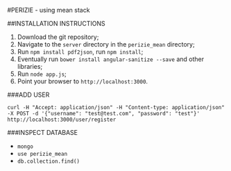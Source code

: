 #PERIZIE - using mean stack

##INSTALLATION INSTRUCTIONS
1. Download the git repository;
2. Navigate to the ```server``` directory in the ```perizie_mean``` directory;
3. Run ```npm install pdf2json```, run ```npm install```;
4. Eventually run ```bower install angular-sanitize --save``` and other libraries;
5. Run ```node app.js```;
6. Point your browser to ```http://localhost:3000```.

###ADD USER
~~~~
curl -H "Accept: application/json" -H "Content-type: application/json" -X POST -d '{"username": "test@test.com", "password": "test"}' http://localhost:3000/user/register
~~~~

###INSPECT DATABASE
* `mongo`
* `use perizie_mean`
* `db.collection.find()`
